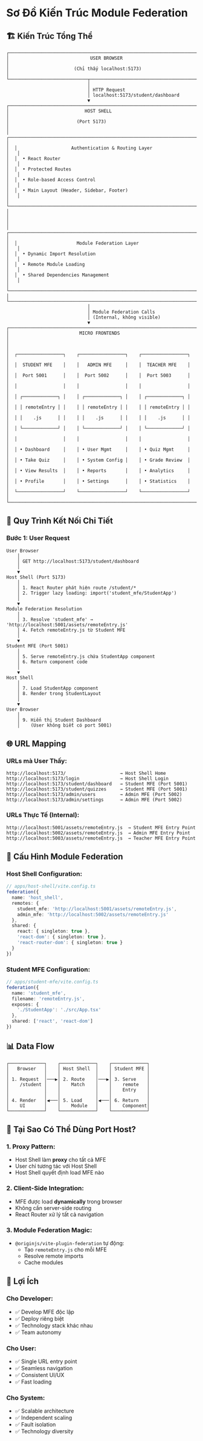 # Sơ Đồ Kiến Trúc Module Federation

## 🏗 Kiến Trúc Tổng Thể

```
┌─────────────────────────────────────────────────────────────────────────────────┐
│                              USER BROWSER                                      │
│                        (Chỉ thấy localhost:5173)                              │
└─────────────────────────────┬───────────────────────────────────────────────────┘
                              │
                              │ HTTP Request
                              │ localhost:5173/student/dashboard
                              ▼
┌─────────────────────────────────────────────────────────────────────────────────┐
│                            HOST SHELL                                           │
│                         (Port 5173)                                            │
│  ┌─────────────────────────────────────────────────────────────────────────┐   │
│  │                    Authentication & Routing Layer                      │   │
│  │  • React Router                                                       │   │
│  │  • Protected Routes                                                   │   │
│  │  • Role-based Access Control                                          │   │
│  │  • Main Layout (Header, Sidebar, Footer)                             │   │
│  └─────────────────────────────────────────────────────────────────────────┘   │
│                                                                                 │
│  ┌─────────────────────────────────────────────────────────────────────────┐   │
│  │                      Module Federation Layer                           │   │
│  │  • Dynamic Import Resolution                                           │   │
│  │  • Remote Module Loading                                               │   │
│  │  • Shared Dependencies Management                                      │   │
│  └─────────────────────────────────────────────────────────────────────────┘   │
└─────────────────────────────────────────────────────────────────────────────────┘
                              │
                              │ Module Federation Calls
                              │ (Internal, không visible)
                              ▼
┌─────────────────────────────────────────────────────────────────────────────────┐
│                          MICRO FRONTENDS                                       │
│                                                                                 │
│  ┌─────────────────┐    ┌─────────────────┐    ┌─────────────────┐            │
│  │  STUDENT MFE    │    │   ADMIN MFE     │    │  TEACHER MFE    │            │
│  │  Port 5001      │    │  Port 5002      │    │  Port 5003      │            │
│  │                 │    │                 │    │                 │            │
│  │ ┌─────────────┐ │    │ ┌─────────────┐ │    │ ┌─────────────┐ │            │
│  │ │ remoteEntry │ │    │ │ remoteEntry │ │    │ │ remoteEntry │ │            │
│  │ │    .js      │ │    │ │    .js      │ │    │ │    .js      │ │            │
│  │ └─────────────┘ │    │ └─────────────┘ │    │ └─────────────┘ │            │
│  │                 │    │                 │    │                 │            │
│  │ • Dashboard     │    │ • User Mgmt     │    │ • Quiz Mgmt     │            │
│  │ • Take Quiz     │    │ • System Config │    │ • Grade Review  │            │
│  │ • View Results  │    │ • Reports       │    │ • Analytics     │            │
│  │ • Profile       │    │ • Settings      │    │ • Statistics    │            │
│  └─────────────────┘    └─────────────────┘    └─────────────────┘            │
└─────────────────────────────────────────────────────────────────────────────────┘
```

## 🔄 Quy Trình Kết Nối Chi Tiết

### **Bước 1: User Request**
```
User Browser
    │
    │ GET http://localhost:5173/student/dashboard
    │
    ▼
Host Shell (Port 5173)
    │
    │ 1. React Router phát hiện route /student/*
    │ 2. Trigger lazy loading: import('student_mfe/StudentApp')
    │
    ▼
Module Federation Resolution
    │
    │ 3. Resolve 'student_mfe' → 'http://localhost:5001/assets/remoteEntry.js'
    │ 4. Fetch remoteEntry.js từ Student MFE
    │
    ▼
Student MFE (Port 5001)
    │
    │ 5. Serve remoteEntry.js chứa StudentApp component
    │ 6. Return component code
    │
    ▼
Host Shell
    │
    │ 7. Load StudentApp component
    │ 8. Render trong StudentLayout
    │
    ▼
User Browser
    │
    │ 9. Hiển thị Student Dashboard
    │    (User không biết có port 5001)
```

## 🌐 URL Mapping

### **URLs mà User Thấy:**
```
http://localhost:5173/                    → Host Shell Home
http://localhost:5173/login               → Host Shell Login
http://localhost:5173/student/dashboard   → Student MFE (Port 5001)
http://localhost:5173/student/quizzes     → Student MFE (Port 5001)
http://localhost:5173/admin/users         → Admin MFE (Port 5002)
http://localhost:5173/admin/settings      → Admin MFE (Port 5002)
```

### **URLs Thực Tế (Internal):**
```
http://localhost:5001/assets/remoteEntry.js  → Student MFE Entry Point
http://localhost:5002/assets/remoteEntry.js  → Admin MFE Entry Point
http://localhost:5003/assets/remoteEntry.js  → Teacher MFE Entry Point
```

## 🔧 Cấu Hình Module Federation

### **Host Shell Configuration:**
```typescript
// apps/host-shell/vite.config.ts
federation({
  name: 'host_shell',
  remotes: {
    student_mfe: 'http://localhost:5001/assets/remoteEntry.js',
    admin_mfe: 'http://localhost:5002/assets/remoteEntry.js'
  },
  shared: {
    react: { singleton: true },
    'react-dom': { singleton: true },
    'react-router-dom': { singleton: true }
  }
})
```

### **Student MFE Configuration:**
```typescript
// apps/student-mfe/vite.config.ts
federation({
  name: 'student_mfe',
  filename: 'remoteEntry.js',
  exposes: {
    './StudentApp': './src/App.tsx'
  },
  shared: ['react', 'react-dom']
})
```

## 📊 Data Flow

```
┌─────────────┐    ┌─────────────┐    ┌─────────────┐
│   Browser   │    │ Host Shell  │    │ Student MFE │
│             │    │             │    │             │
│ 1. Request  │───▶│ 2. Route    │───▶│ 3. Serve    │
│    /student │    │    Match    │    │    remote   │
│             │    │             │    │    Entry    │
│             │    │             │    │             │
│ 4. Render   │◀───│ 5. Load     │◀───│ 6. Return   │
│    UI       │    │    Module   │    │    Component│
└─────────────┘    └─────────────┘    └─────────────┘
```

## 🎯 Tại Sao Có Thể Dùng Port Host?

### **1. Proxy Pattern:**
- Host Shell làm **proxy** cho tất cả MFE
- User chỉ tương tác với Host Shell
- Host Shell quyết định load MFE nào

### **2. Client-Side Integration:**
- MFE được load **dynamically** trong browser
- Không cần server-side routing
- React Router xử lý tất cả navigation

### **3. Module Federation Magic:**
- `@originjs/vite-plugin-federation` tự động:
  - Tạo `remoteEntry.js` cho mỗi MFE
  - Resolve remote imports
  - Cache modules

## 🚀 Lợi Ích

### **Cho Developer:**
- ✅ Develop MFE độc lập
- ✅ Deploy riêng biệt
- ✅ Technology stack khác nhau
- ✅ Team autonomy

### **Cho User:**
- ✅ Single URL entry point
- ✅ Seamless navigation
- ✅ Consistent UI/UX
- ✅ Fast loading

### **Cho System:**
- ✅ Scalable architecture
- ✅ Independent scaling
- ✅ Fault isolation
- ✅ Technology diversity
